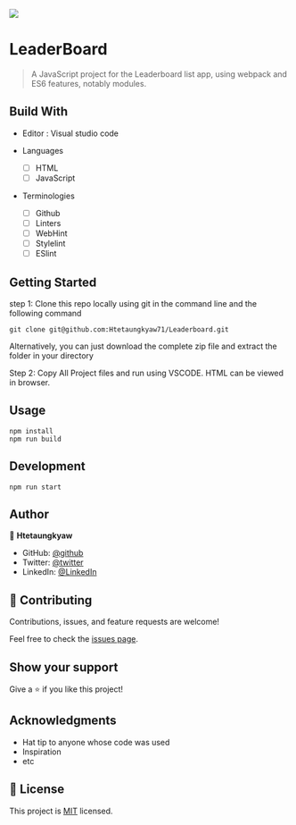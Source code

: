 ![](https://img.shields.io/badge/Microverse-blueviolet)

# LeaderBoard

> A JavaScript project for the Leaderboard list app, using webpack and ES6 features, notably modules.


## Build With

- Editor : Visual studio code

- Languages

  - [ ] HTML
  - [ ] JavaScript

- Terminologies
  - [ ] Github
  - [ ] Linters
  - [ ] WebHint
  - [ ] Stylelint
  - [ ] ESlint

<!-- ## Live Demo (if available)

[Live Demo Link](https://livedemo.com) -->


## Getting Started

step 1:
Clone this repo locally using git in the command line and the following command

```
git clone git@github.com:Htetaungkyaw71/Leaderboard.git
```

Alternatively, you can just download the complete zip file and extract the folder in your directory

Step 2:
Copy All Project files and run using VSCODE. HTML can be viewed in browser.

## Usage

```
npm install
npm run build
```

## Development

```
npm run start
```



## Author

👤 **Htetaungkyaw**

- GitHub: [@github](https://github.com/Htetaungkyaw71)
- Twitter: [@twitter](https://twitter.com/htetaun91907337)
- LinkedIn: [@LinkedIn](https://www.linkedin.com/in/htet-aung-kyaw-9a77271a7/)


## 🤝 Contributing

Contributions, issues, and feature requests are welcome!

Feel free to check the [issues page](https://github.com/Htetaungkyaw71/Leaderboard/issues).

## Show your support

Give a ⭐️ if you like this project!

## Acknowledgments

- Hat tip to anyone whose code was used
- Inspiration
- etc

## 📝 License

This project is [MIT](./MIT.md) licensed.


